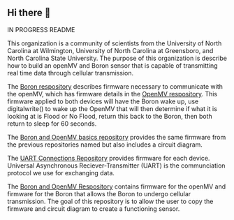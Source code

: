 ## Hi there 👋

IN PROGRESS README

This organization is a community of scientists from the University of North Carolina at Wilmington, University of North Carolina at Greensboro, and North Carolina State University. The purpose of this organization is describe how to build an openMV and Boron sensor that is capable of transmitting real time data through cellular transmission. 

The [Boron respository](https://github.com/TinyCamML/Boron/commit/057b4ee289c73935bf9799aa4b66d42032f21d21) describes firmware necessary to communicate with the openMV, which has firmware details in the [OpenMV respository](https://github.com/TinyCamML/OMVmodel). This firmware applied to both devices will have the Boron wake up, use digitalwrite() to wake up the OpenMV that will then determine if what it is looking at is Flood or No Flood, return this back to the Boron, then both return to sleep for 60 seconds. 

The [Boron and OpenMV basics repository](https://github.com/TinyCamML/Boron-and-OpenMV-Basics) provides the same firmware from the previous repositories named but also includes a circuit diagram. 

The [UART Connections Repository](https://github.com/TinyCamML/UART-Communications) provides firmware for each device. Universal Asynchronous Reciever-Transmitter (UART) is the communciation protocol we use for exchanging data. 

The [Boron and OpenMV Respository](https://github.com/TinyCamML/Boron-and-OpenMV) contains firmware for the openMV and firmware for the Boron that allows the Boron to undergo cellular transmission. The goal of this repository is to allow the user to copy the firmware and circuit diagram to create a functioning sensor. 


<!--

**Here are some ideas to get you started:**

🙋‍♀️ A short introduction - what is your organization all about?
🌈 Contribution guidelines - how can the community get involved?
👩‍💻 Useful resources - where can the community find your docs? Is there anything else the community should know?
🍿 Fun facts - what does your team eat for breakfast?
🧙 Remember, you can do mighty things with the power of [Markdown](https://docs.github.com/github/writing-on-github/getting-started-with-writing-and-formatting-on-github/basic-writing-and-formatting-syntax)
-->
